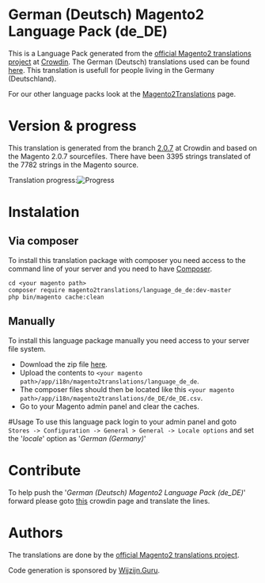 # German (Deutsch) Magento2 Language Pack (de_DE)
This is a Language Pack generated from the [official Magento2 translations project](https://crowdin.com/project/magento-2) at [Crowdin](https://crowdin.com).
The German (Deutsch) translations used can be found [here](https://crowdin.com/project/magento-2/de).
This translation is usefull for people living in the Germany (Deutschland).

For our other language packs look at the [Magento2Translations](http://magento2translations.github.io/) page.

# Version & progress
This translation is generated from the branch [2.0.7](https://crowdin.com/project/magento-2/de#/2.0.7) at Crowdin and based on the Magento 2.0.7 sourcefiles.
There have been  3395 strings translated of the 7782 strings in the Magento source.

Translation progress:![Progress](http://progressed.io/bar/44)

# Instalation
## Via composer
To install this translation package with composer you need access to the command line of your server and you need to have [Composer](https://getcomposer.org).
```
cd <your magento path>
composer require magento2translations/language_de_de:dev-master
php bin/magento cache:clean
```
## Manually
To install this language package manually you need access to your server file system.
* Download the zip file [here](https://github.com/Magento2Translations/language_de_de/archive/master.zip).
* Upload the contents to `<your magento path>/app/i18n/magento2translations/language_de_de`.
* The composer files should then be located like this `<your magento path>/app/i18n/magento2translations/de_DE/de_DE.csv`.
* Go to your Magento admin panel and clear the caches.

#Usage
To use this language pack login to your admin panel and goto `Stores -> Configuration -> General > General -> Locale options` and set the '*locale*' option as '*German (Germany)*'

# Contribute
To help push the '*German (Deutsch) Magento2 Language Pack (de_DE)*' forward please goto [this](https://crowdin.com/project/magento-2/de) crowdin page and translate the lines.

# Authors
The translations are done by the [official Magento2 translations project](https://crowdin.com/project/magento-2).

Code generation is sponsored by [Wijzijn.Guru](http://www.wijzijn.guru/).